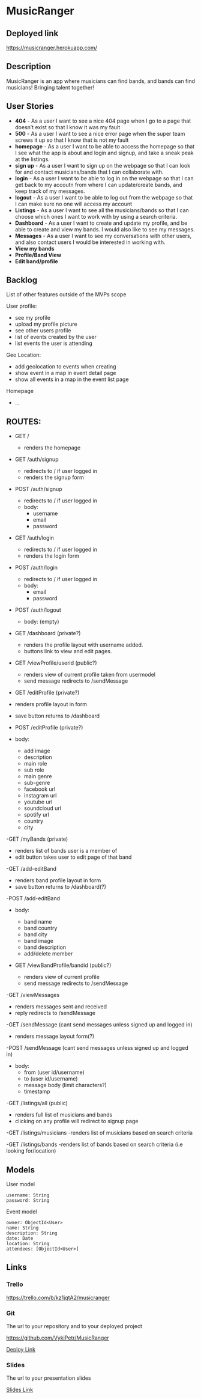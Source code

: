 # MusicRanger

## Deployed link

https://musicranger.herokuapp.com/

## Description

MusicRanger is an app where musicians can find bands, and bands can find musicians! Bringing talent together!
 
## User Stories

- **404** - As a user I want to see a nice 404 page when I go to a page that doesn’t exist so that I know it was my fault 
- **500** - As a user I want to see a nice error page when the super team screws it up so that I know that is not my fault
- **homepage** - As a user I want to be able to access the homepage so that I see what the app is about and login and signup, and take a sneak peak at the listings. 
- **sign up** - As a user I want to sign up on the webpage so that I can look for and contact musicians/bands that I can collaborate with. 
- **login** - As a user I want to be able to log in on the webpage so that I can get back to my accoutn from where I can update/create bands, and keep track of my messages. 
- **logout** - As a user I want to be able to log out from the webpage so that I can make sure no one will access my account
- **Listings** - As a user I want to see all the musicians/bands so that I can choose which ones I want to work with by using a search criteria. 
- **Dashboard** - As a user I want to create and update my profile, and be able to create and view my bands.  I would also like to see my messages.
- **Messages** - As a user I want to see my conversations with other users, and also contact users I would be interested in working with.
- **View my bands** 
- **Profile/Band View** 
- **Edit band/profile**

## Backlog

List of other features outside of the MVPs scope

User profile:
- see my profile
- upload my profile picture
- see other users profile
- list of events created by the user
- list events the user is attending

Geo Location:
- add geolocation to events when creating
- show event in a map in event detail page
- show all events in a map in the event list page

Homepage
- ...


## ROUTES:

- GET / 
  - renders the homepage

- GET /auth/signup
  - redirects to / if user logged in
  - renders the signup form 

- POST /auth/signup
  - redirects to / if user logged in
  - body:
    - username
    - email
    - password

- GET /auth/login
  - redirects to / if user logged in
  - renders the login form 

- POST /auth/login
  - redirects to / if user logged in
  - body:
    - email
    - password

- POST /auth/logout
  - body: (empty)

- GET /dashboard (private?)
  - renders the profile layout with username added. 
  - buttons link to view and edit pages.

- GET /viewProfile/userid (public?)
  - renders view of current profile taken from usermodel
  - send message redirects to /sendMessage

- GET /editProfile (private?)
 - renders profile layout in form
 - save button returns to /dashboard

- POST /editProfile (private?)
 - body: 
   - add image
   - description
   - main role
   - sub role
   - main genre
   - sub-genre
   - facebook url
   - instagram url 
   - youtube url
   - soundcloud url
   - spotify url
   - country 
   - city

-GET /myBands (private)
 - renders list of bands user is a member of
 - edit button takes user to edit page of that band

-GET /add-editBand
 - renders band profile layout in form
 - save button returns to /dashboard(?)

-POST /add-editBand
 - body: 
   - band name
   - band country
   - band city
   - band image
   - band description
   - add/delete member

- GET /viewBandProfile/bandid (public?)
  - renders view of current profile
  - send message redirects to /sendMessage

-GET /viewMessages
 - renders messages sent and received 
 - reply redirects to /sendMessage

-GET /sendMessage  (cant send messages unless signed up and logged in)
 - renders message layout form(?)
 
-POST /sendMessage (cant send messages unless signed up and logged in)
 - body: 
   - from (user id/username)
   - to (user id/username)
   - message body (limit characters?)
   - timestamp


-GET /listings/all  (public)
 - renders full list of musicians and bands
 - clicking on any profile will redirect to signup page

-GET /listings/musicians 
 -renders list of musicians based on search criteria

-GET /listings/bands
 -renders list of bands based on search criteria (i.e looking for/location) 


 ## Models

User model
 
```
username: String
password: String
```

Event model

```
owner: ObjectId<User>
name: String
description: String
date: Date
location: String
attendees: [ObjectId<User>]
``` 

## Links

### Trello

https://trello.com/b/kz1jqtA2/musicranger

### Git

The url to your repository and to your deployed project

https://github.com/VykiPetr/MusicRanger

[Deploy Link](http://heroku.com)

### Slides

The url to your presentation slides

[Slides Link](http://slides.com)
